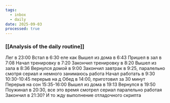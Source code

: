 ```yaml
---
tags:
  - inbox
  - daily
date: 2025-09-03
processed: true
---
```

### [[Analysis of the daily routine]]

Лег в 23:00
Встал в 6:30 еле как
Вышел из дома в 6:43
Пришел в зал в 7:08
Начал тренировку в 7:20
Закончил тренировку в 8:20
Вышел из зала в 8:36
Вернулся домой в 9:00
Закончил завтрак в 9:25, паралельно смотря сериал и немного занимаюсь работа
Начал работать в 9:30
10:30-10:45 перерыв на д
Обед в 14:00, приготовил за 30 минут
Перерыв на сон 15:35-16:00
Вышел из дома в 19:13
Вернулся в 19:50
Поужинал в 20:30, все это время смотрел сериал паралельно работая
Закончил в 21:30? И то жду выполнение отладочного скрипта